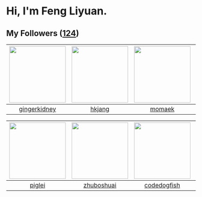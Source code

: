 # Hi, I'm Feng Liyuan.

## My Followers ([124](https://github.com/SunRunAway?tab=followers))

| <img src="https://avatars.githubusercontent.com/u/29295553?v=4" width="150" height="150" /> | <img src="https://avatars.githubusercontent.com/u/3069493?v=4" width="150" height="150" /> | <img src="https://avatars.githubusercontent.com/u/3843588?v=4" width="150" height="150" /> | <img src="https://avatars.githubusercontent.com/u/13750989?v=4" width="150" height="150" /> |
| :-----------------------------------------------------------------------------------------: | :----------------------------------------------------------------------------------------: | :----------------------------------------------------------------------------------------: | :-----------------------------------------------------------------------------------------: |
|                       [gingerkidney](https://github.com/gingerkidney)                       |                             [hkjang](https://github.com/hkjang)                            |                             [momaek](https://github.com/momaek)                            |                          [Sailfishc](https://github.com/Sailfishc)                          |

| <img src="https://avatars.githubusercontent.com/u/731266?v=4" width="150" height="150" /> | <img src="https://avatars.githubusercontent.com/u/10694566?v=4" width="150" height="150" /> | <img src="https://avatars.githubusercontent.com/u/6002026?v=4" width="150" height="150" /> | <img src="https://avatars.githubusercontent.com/u/1907938?v=4" width="150" height="150" /> |
| :---------------------------------------------------------------------------------------: | :-----------------------------------------------------------------------------------------: | :----------------------------------------------------------------------------------------: | :----------------------------------------------------------------------------------------: |
|                            [piglei](https://github.com/piglei)                            |                         [zhuboshuai](https://github.com/zhuboshuai)                         |                        [codedogfish](https://github.com/codedogfish)                       |                             [pingyu](https://github.com/pingyu)                            |